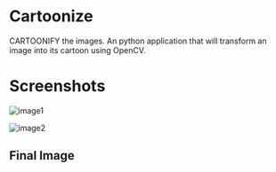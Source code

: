 # Cartoonize
CARTOONIFY the images. An  python application that will transform an image into its cartoon using OpenCV.

# Screenshots
![image1](https://user-images.githubusercontent.com/52062616/106290463-7ee92580-6270-11eb-8d77-05bdafc7ff2b.png)

![image2](https://user-images.githubusercontent.com/52062616/106290467-801a5280-6270-11eb-9dfb-dac5c6ab7567.png)

## Final Image

